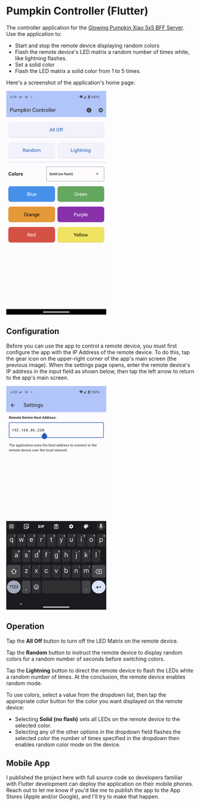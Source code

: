 # Pumpkin Controller (Flutter)

The controller application for the [Glowing Pumpkin Xiao 5x5 BFF Server](https://github.com/johnwargo/glowing-pumpkin-xiao-bff-server). Use the application to:

* Start and stop the remote device displaying random colors
* Flash the remote device's LED matrix a random number of times white, like lightning flashes.
* Set a solid color
* Flash the LED matrix a solid color from 1 to 5 times.

Here's a screenshot of the application's home page:

![Home Page Image](images/home.png)

## Configuration

Before you can use the app to control a remote device, you must first configure the app with the IP Address of the remote device. To do this, tap the gear icon on the upper-right corner of the app's main screen (the previous image). When the settings page opens, enter the remote device's IP address in the input field as shown below, then tap the left arrow to return to the app's main screen.

![Settings Page](images/settings.png)

## Operation

Tap the **All Off** button to turn off the LED Matrix on the remote device.

Tap the **Random** button to instruct the remote device to display random colors for a random number of seconds before switching colors.

Tap the **Lightning** button to direct the remote device to flash the LEDs white a random number of times. At the conclusion, the remote device enables random mode.

To use colors, select a value from the dropdown list, then tap the appropriate color button for the color you want displayed on the remote device:

* Selecting **Solid (no flash)** sets all LEDs on the remote device to the selected color.
* Selecting any of the other options in the dropdown field flashes the selected color the number of times specified in the dropdown then enables random color mode on the device.

## Mobile App

I published the project here with full source code so developers familiar with Flutter development can deploy the application on their mobile phones. Reach out to let me know if you'd like me to publish the app to the App Stores (Apple and/or Google), and I'll try to make that happen.

